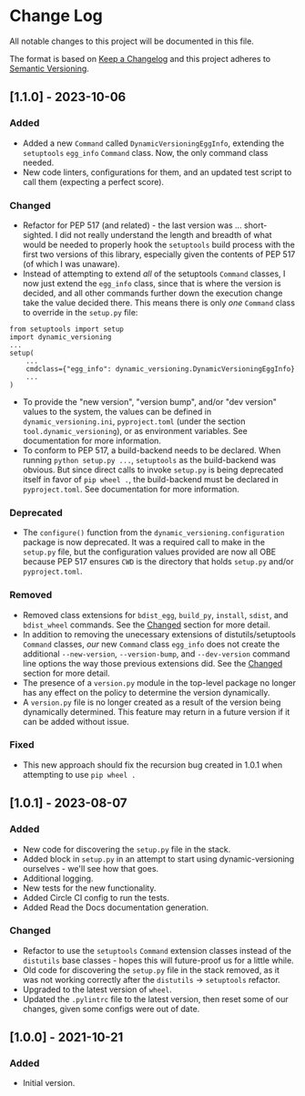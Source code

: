 # Change Log

All notable changes to this project will be documented in this file.

The format is based on [Keep a Changelog](http://keepachangelog.com/)
and this project adheres to [Semantic Versioning](http://semver.org/).

## [1.1.0] - 2023-10-06

### Added

- Added a new `Command` called `DynamicVersioningEggInfo`, extending the `setuptools` `egg_info` `Command` class. Now, the only command class needed.
- New code linters, configurations for them, and an updated test script to call them (expecting a perfect score).

### Changed

- Refactor for PEP 517 (and related) - the last version was ... short-sighted. I did not really understand the length and breadth of what would be needed to properly hook the `setuptools` build process with the first two versions of this library, especially given the contents of PEP 517 (of which I was unaware).
- Instead of attempting to extend *all* of the setuptools `Command` classes, I now just extend the `egg_info` class, since that is where the version is decided, and all other commands further down the execution change take the value decided there. This means there is only *one* `Command` class to override in the `setup.py` file:
```
from setuptools import setup
import dynamic_versioning
...
setup(
	...
	cmdclass={"egg_info": dynamic_versioning.DynamicVersioningEggInfo}
	...
)
```
- To provide the "new version", "version bump", and/or "dev version" values to the system, the values can be defined in `dynamic_versioning.ini`, `pyproject.toml` (under the section `tool.dynamic_versioning`), or as environment variables. See documentation for more information.
- To conform to PEP 517, a build-backend needs to be declared. When running `python setup.py ...`, `setuptools` as the build-backend was obvious. But since direct calls to invoke `setup.py` is being deprecated itself in favor of `pip wheel .`, the build-backend must be declared in `pyproject.toml`. See documentation for more information.

### Deprecated

- The `configure()` function from the `dynamic_versioning.configuration` package is now deprecated. It was a required call to make in the `setup.py` file, but the configuration values provided are now all OBE because PEP 517 ensures `CWD` is the directory that holds `setup.py` and/or `pyproject.toml`.

### Removed

- Removed class extensions for `bdist_egg`, `build_py`, `install`, `sdist`, and `bdist_wheel` commands. See the [Changed](#changed) section for more detail.
- In addition to removing the unecessary extensions of distutils/setuptools `Command` classes, *our* new `Command` class `egg_info` does not create the additional `--new-version`, `--version-bump`, and `--dev-version` command line options the way those previous extensions did. See the [Changed](#changed) section for more detail.
- The presence of a `version.py` module in the top-level package no longer has any effect on the policy to determine the version dynamically.
- A `version.py` file is no longer created as a result of the version being dynamically determined. This feature may return in a future version if it can be added without issue. 

### Fixed

- This new approach should fix the recursion bug created in 1.0.1 when attempting to use `pip wheel .`


## [1.0.1] - 2023-08-07

### Added

- New code for discovering the `setup.py` file in the stack.
- Added block in `setup.py` in an attempt to start using dynamic-versioning ourselves - we'll see how that goes.
- Additional logging.
- New tests for the new functionality.
- Added Circle CI config to run the tests.
- Added Read the Docs documentation generation.

### Changed

- Refactor to use the `setuptools` `Command` extension classes instead of the `distutils` base classes - hopes this will future-proof us for a little while.
- Old code for discovering the `setup.py` file in the stack removed, as it was not working correctly after the `distutils` -> `setuptools` refactor.
- Upgraded to the latest version of `wheel`.
- Updated the `.pylintrc` file to the latest version, then reset some of our changes, given some configs were out of date.

## [1.0.0] - 2021-10-21

### Added

- Initial version.
